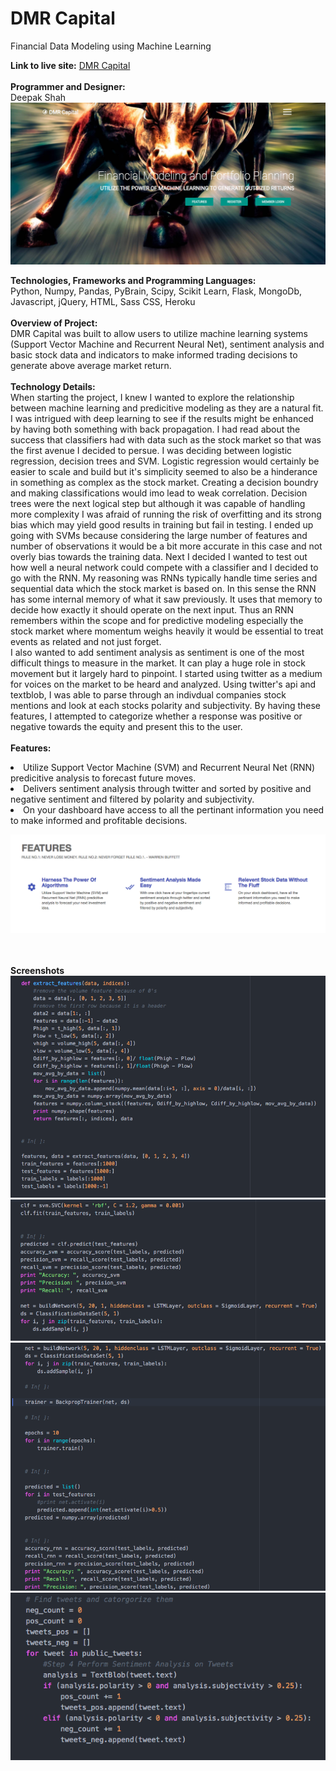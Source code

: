 # DMR Capital
Financial Data Modeling using Machine Learning

<b>Link to live site:</b> <a href='https://financial-modeling-dmr.herokuapp.com/'>DMR Capital</a><br><br>
<b>Programmer and Designer:</b> <br>
Deepak Shah 
![alt tag](https://github.com/Dvshah13/Screens-for-Data-Science-Projects/blob/master/dmr_capital_fp.png?raw=true)

<b>Technologies, Frameworks and Programming Languages:</b><br>
Python, Numpy, Pandas, PyBrain, Scipy, Scikit Learn, Flask, MongoDb, Javascript, jQuery, HTML, Sass CSS, Heroku
<br><br>
<b>Overview of Project:</b><br>
DMR Capital was built to allow users to utilize machine learning systems (Support Vector Machine and Recurrent Neural Net), sentiment analysis and basic stock data and indicators to make informed trading decisions to generate above average market return. 
<br><br>
<b>Technology Details:</b><br>
When starting the project, I knew I wanted to explore the relationship between machine learning and predicitive modeling as they are a natural fit.  I was intrigued with deep learning to see if the results might be enhanced by having both something with back propagation.  I had read about the success that classifiers had with data such as the stock market so that was the first avenue I decided to persue.  I was deciding between logistic regression, decision trees and SVM.  Logistic regression would certainly be easier to scale and build but it's simplicity seemed to also be a hinderance in something as complex as the stock market.  Creating a decision boundry and making classifications would imo lead to weak correlation.  Decision trees were the next logical step but although it was capable of handling more complexity I was afraid of running the risk of overfitting and its strong bias which may yield good results in training but fail in testing.  I ended up going with SVMs because considering the large number of features and number of observations it would be a bit more accurate in this case and not overly bias towards the training data.  Next I decided I wanted to test out how well a neural network could compete with a classifier and I decided to go with the RNN.  My reasoning was RNNs typically handle time series and sequential data which the stock market is based on.  In this sense the RNN has some internal memory of what it saw previously. It uses that memory to decide how exactly it should operate on the next input. Thus an RNN remembers within the scope and for predictive modeling especially the stock market where momentum weighs heavily it would be essential to treat events as related and not just forget.  <br>
I also wanted to add sentiment analysis as sentiment is one of the most difficult things to measure in the market.  It can play a huge role in stock movement but it largely hard to pinpoint.  I started using twitter as a medium for voices on the market to be heard and analyzed.  Using twitter's api and textblob, I was able to parse through an indivdual companies stock mentions and look at each stocks polarity and subjectivity.  By having these features, I attempted to categorize whether a response was positive or negative towards the equity and present this to the user.
<br><br>
<b>Features:</b>
<li>Utilize Support Vector Machine (SVM) and Recurrent Neural Net (RNN) predicitive analysis to forecast future moves.</li>
<li>Delivers sentiment analysis through twitter and sorted by positive and negative sentiment and filtered by polarity and subjectivity.</li>
<li>On your dashboard have access to all the pertinant information you need to make informed and profitable decisions.</li>

![alt tag](https://github.com/Dvshah13/Screens-for-Data-Science-Projects/blob/master/dmr_screen1.png?raw=true)


<br><br>
<b>Screenshots</b><br>
![alt tag](https://github.com/Dvshah13/Screens-for-Data-Science-Projects/blob/master/dmr_screen2.png?raw=true)
![alt tag](https://github.com/Dvshah13/Screens-for-Data-Science-Projects/blob/master/dmr_screen3.png?raw=true)
![alt tag](https://github.com/Dvshah13/Screens-for-Data-Science-Projects/blob/master/dmr_screen4.png?raw=true)
![alt tag](https://github.com/Dvshah13/Screens-for-Data-Science-Projects/blob/master/dmr_screen5.png?raw=true)
